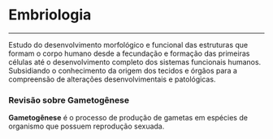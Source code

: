 # Embriologia

---

Estudo do desenvolvimento morfológico e funcional das estruturas que formam o corpo humano desde a fecundação e formação das primeiras células até o desenvolvimento completo dos sistemas funcionais humanos. Subsidiando o conhecimento da origem dos tecidos e órgãos para a compreensão de alterações desenvolvimentais e patológicas.

### Revisão sobre Gametogênese

**Gametogênese** é o processo de produção de gametas em espécies de organismo que possuem reprodução sexuada.

